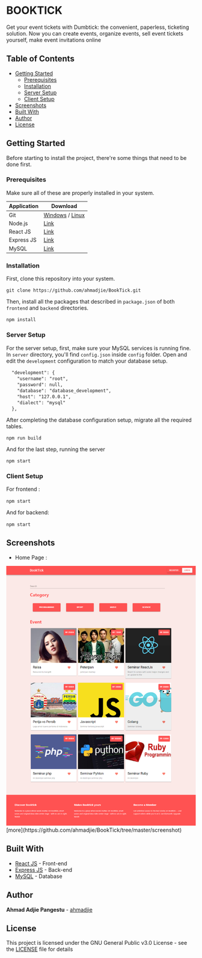 # BOOKTICK

Get your event tickets with Dumbtick: the convenient, paperless, ticketing solution. Now you can create events, organize events, sell event tickets yourself, make event invitations online

## Table of Contents

- [Getting Started](#getting-started)
  - [Prerequisites](#prerequisites)
  - [Installation](#installation)
  - [Server Setup](#server-setup)
  - [Client Setup](#client-setup)
- [Screenshots](#screenshots)
- [Built With](#built-with)
- [Author](#author)
- [License](#license)

## Getting Started

Before starting to install the project, there're some things that need to be done first.

### Prerequisites

Make sure all of these are properly installed in your system.

| Application  | Download                                                                            |
| ------------ | ----------------------------------------------------------------------------------- |
| Git          | [Windows](https://gitforwindows.org/) / [Linux](https://git-scm.com/download/linux) |
| Node.js      | [Link](https://nodejs.org/en/download/)                                             |
| React JS | [Link](https://reactjs.org/docs/getting-started.html)                |
| Express JS | [Link](https://expressjs.com/en/starter/installing.html)                |
| MySQL        | [Link](https://www.mysql.com/downloads/)                                            |

### Installation

First, clone this repository into your system.

```
git clone https://github.com/ahmadjie/BookTick.git
```

Then, install all the packages that described in `package.json` of both `frontend` and `backend` directories.

```
npm install
```

### Server Setup

For the server setup, first, make sure your MySQL services is running fine. In `server` directory, you'll find `config.json` inside `config` folder. Open and edit the `development` configuration to match your database setup.

```
  "development": {
    "username": "root",
    "password": null,
    "database": "database_development",
    "host": "127.0.0.1",
    "dialect": "mysql"
  },
```

After completing the database configuration setup, migrate all the required tables.

```
npm run build
```

And for the last step, running the server

```
npm start
```

### Client Setup

For frontend :

`npm start`

And for backend:

`npm start`


## Screenshots
* Home Page :
<img src="screenshot/home.png" />
[more](https://github.com/ahmadjie/BookTick/tree/master/screenshot)

## Built With

- [React JS](https://expressjs.com/en/starter/installing.html) - Front-end
- [Express JS](https://expressjs.com) - Back-end
- [MySQL](https://www.mysql.com) - Database

## Author

**Ahmad Adjie Pangestu** - [ahmadjie](https://github.com/ahmadjie)

## License

This project is licensed under the GNU General Public v3.0 License - see the [LICENSE](LICENSE) file for details